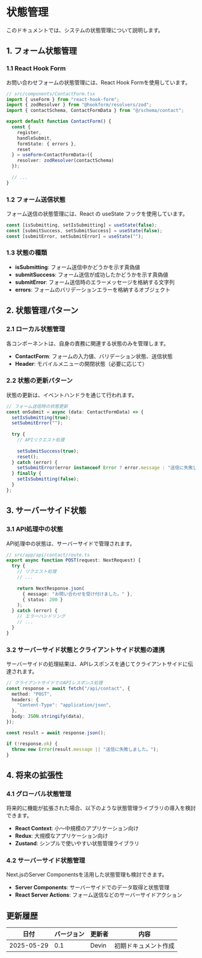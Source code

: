 # 状態管理

このドキュメントでは、システムの状態管理について説明します。

## 1. フォーム状態管理

### 1.1 React Hook Form
お問い合わせフォームの状態管理には、React Hook Formを使用しています。

```typescript
// src/components/ContactForm.tsx
import { useForm } from "react-hook-form";
import { zodResolver } from "@hookform/resolvers/zod";
import { contactSchema, ContactFormData } from "@/schema/contact";

export default function ContactForm() {
  const {
    register,
    handleSubmit,
    formState: { errors },
    reset
  } = useForm<ContactFormData>({
    resolver: zodResolver(contactSchema)
  });
  
  // ...
}
```

### 1.2 フォーム送信状態
フォーム送信の状態管理には、React の useState フックを使用しています。

```typescript
const [isSubmitting, setIsSubmitting] = useState(false);
const [submitSuccess, setSubmitSuccess] = useState(false);
const [submitError, setSubmitError] = useState("");
```

### 1.3 状態の種類
- **isSubmitting**: フォーム送信中かどうかを示す真偽値
- **submitSuccess**: フォーム送信が成功したかどうかを示す真偽値
- **submitError**: フォーム送信時のエラーメッセージを格納する文字列
- **errors**: フォームのバリデーションエラーを格納するオブジェクト

## 2. 状態管理パターン

### 2.1 ローカル状態管理
各コンポーネントは、自身の責務に関連する状態のみを管理します。

- **ContactForm**: フォームの入力値、バリデーション状態、送信状態
- **Header**: モバイルメニューの開閉状態（必要に応じて）

### 2.2 状態の更新パターン
状態の更新は、イベントハンドラを通じて行われます。

```typescript
// フォーム送信時の状態更新
const onSubmit = async (data: ContactFormData) => {
  setIsSubmitting(true);
  setSubmitError("");
  
  try {
    // APIリクエスト処理
    
    setSubmitSuccess(true);
    reset();
  } catch (error) {
    setSubmitError(error instanceof Error ? error.message : "送信に失敗しました。");
  } finally {
    setIsSubmitting(false);
  }
};
```

## 3. サーバーサイド状態

### 3.1 API処理中の状態
API処理中の状態は、サーバーサイドで管理されます。

```typescript
// src/app/api/contact/route.ts
export async function POST(request: NextRequest) {
  try {
    // リクエスト処理
    // ...
    
    return NextResponse.json(
      { message: "お問い合わせを受け付けました。" },
      { status: 200 }
    );
  } catch (error) {
    // エラーハンドリング
    // ...
  }
}
```

### 3.2 サーバーサイド状態とクライアントサイド状態の連携
サーバーサイドの処理結果は、APIレスポンスを通じてクライアントサイドに伝達されます。

```typescript
// クライアントサイドでのAPIレスポンス処理
const response = await fetch("/api/contact", {
  method: "POST",
  headers: {
    "Content-Type": "application/json",
  },
  body: JSON.stringify(data),
});

const result = await response.json();

if (!response.ok) {
  throw new Error(result.message || "送信に失敗しました。");
}
```

## 4. 将来の拡張性

### 4.1 グローバル状態管理
将来的に機能が拡張された場合、以下のような状態管理ライブラリの導入を検討できます。

- **React Context**: 小〜中規模のアプリケーション向け
- **Redux**: 大規模なアプリケーション向け
- **Zustand**: シンプルで使いやすい状態管理ライブラリ

### 4.2 サーバーサイド状態管理
Next.jsのServer Componentsを活用した状態管理も検討できます。

- **Server Components**: サーバーサイドでのデータ取得と状態管理
- **React Server Actions**: フォーム送信などのサーバーサイドアクション

## 更新履歴

| 日付 | バージョン | 更新者 | 内容 |
|------|------------|--------|------|
| 2025-05-29 | 0.1 | Devin | 初期ドキュメント作成 |
